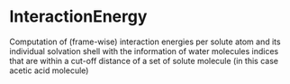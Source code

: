 # InteractionEnergy
Computation of (frame-wise) interaction energies per solute atom and its individual solvation shell with the information of water molecules indices that are within a cut-off distance of a set of  solute molecule (in this case acetic acid molecule)
